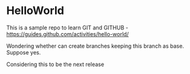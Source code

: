 # HelloWorld
This is a sample repo to learn GIT and GITHUB - https://guides.github.com/activities/hello-world/

Wondering whether can create branches keeping this branch as base. Suppose yes.

Considering this to be the next release
